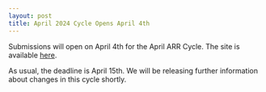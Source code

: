 ```yaml
---
layout: post
title: April 2024 Cycle Opens April 4th
---
```


Submissions will open on April 4th for the April ARR Cycle.
The site is available [here](https://openreview.net/group?id=aclweb.org/ACL/ARR/2024/April).

As usual, the deadline is April 15th.
We will be releasing further information about changes in this cycle shortly.
